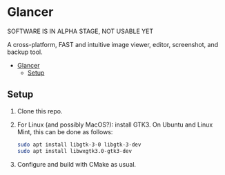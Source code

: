 # Glancer

SOFTWARE IS IN ALPHA STAGE, NOT USABLE YET

A cross-platform, FAST and intuitive
image viewer, editor, screenshot,
and backup tool.

- [Glancer](#glancer)
  - [Setup](#setup)

## Setup

1. Clone this repo.
2. For Linux (and possibly MacOS?): install GTK3.
    On Ubuntu and Linux Mint, this can be done
    as follows:

    ```sh
    sudo apt install libgtk-3-0 libgtk-3-dev
    sudo apt install libwxgtk3.0-gtk3-dev
    ```

3. Configure and build with CMake as usual.
